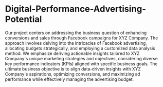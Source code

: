 # Digital-Performance-Advertising-Potential
Our project centers on addressing the business question of enhancing conversions and sales through Facebook campaigns for XYZ Company. The approach involves delving into the intricacies of Facebook advertising, allocating budgets strategically, and employing a customized data analysis method. We emphasize deriving actionable insights tailored to XYZ Company's unique marketing strategies and objectives, considering diverse key performance indicators (KPIs) aligned with specific business goals. The ultimate business objective is to align data-driven insights with XYZ Company's aspirations, optimizing conversions, and maximizing ad performance while effectively managing the advertising budget.
